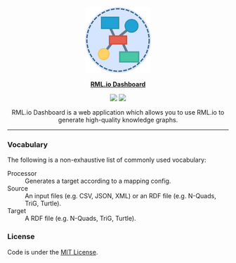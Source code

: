 <p align="center"><img src="assets/rml-io-dashboard.svg" width=150 height=150/></p>
<p align="center"><a href="https://rml.io/"><b>RML.io Dashboard</b></a></p>
<p align="center">
<a href="https://mit-license.org/"><img src="https://img.shields.io/badge/License-MIT-green.svg?style=flat-square"/></a>
<a href="https://github.com/oSoc20/rml-workbench-front-end/releases"><img src="https://img.shields.io/badge/Version-0.1.0-blue.svg?style=flat-square"/></a>
</p>
<p align="center">RML.io Dashboard is a web application which allows you to use RML.io to generate high-quality knowledge graphs.<p>

---

### Vocabulary

The following is a non-exhaustive list of commonly used vocabulary:

<dl>
  <dt>Processor</dt>
  <dd>Generates a target according to a mapping config.</dd>

  <dt>Source</dt>
  <dd>An input files (e.g. CSV, JSON, XML) or an RDF file (e.g. N-Quads, TriG, Turtle).</dd>

  <dt>Target</dt>
  <dd>A RDF file (e.g. N-Quads, TriG, Turtle).</dd>
</dl>

### License

Code is under the [MIT License](https://github.com/oSoc20/rml-workbench-front-end/blob/master/LICENSE).
